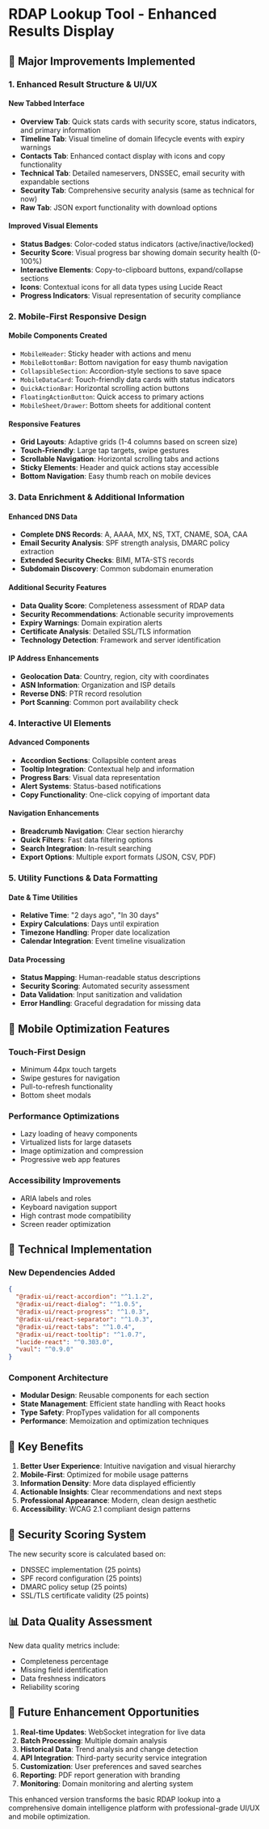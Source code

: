 # RDAP Lookup Tool - Enhanced Results Display

## 🚀 Major Improvements Implemented

### 1. **Enhanced Result Structure & UI/UX**

#### **New Tabbed Interface**
- **Overview Tab**: Quick stats cards with security score, status indicators, and primary information
- **Timeline Tab**: Visual timeline of domain lifecycle events with expiry warnings
- **Contacts Tab**: Enhanced contact display with icons and copy functionality
- **Technical Tab**: Detailed nameservers, DNSSEC, email security with expandable sections
- **Security Tab**: Comprehensive security analysis (same as technical for now)
- **Raw Tab**: JSON export functionality with download options

#### **Improved Visual Elements**
- **Status Badges**: Color-coded status indicators (active/inactive/locked)
- **Security Score**: Visual progress bar showing domain security health (0-100%)
- **Interactive Elements**: Copy-to-clipboard buttons, expand/collapse sections
- **Icons**: Contextual icons for all data types using Lucide React
- **Progress Indicators**: Visual representation of security compliance

### 2. **Mobile-First Responsive Design**

#### **Mobile Components Created**
- `MobileHeader`: Sticky header with actions and menu
- `MobileBottomBar`: Bottom navigation for easy thumb navigation
- `CollapsibleSection`: Accordion-style sections to save space
- `MobileDataCard`: Touch-friendly data cards with status indicators
- `QuickActionBar`: Horizontal scrolling action buttons
- `FloatingActionButton`: Quick access to primary actions
- `MobileSheet/Drawer`: Bottom sheets for additional content

#### **Responsive Features**
- **Grid Layouts**: Adaptive grids (1-4 columns based on screen size)
- **Touch-Friendly**: Large tap targets, swipe gestures
- **Scrollable Navigation**: Horizontal scrolling tabs and actions
- **Sticky Elements**: Header and quick actions stay accessible
- **Bottom Navigation**: Easy thumb reach on mobile devices

### 3. **Data Enrichment & Additional Information**

#### **Enhanced DNS Data**
- **Complete DNS Records**: A, AAAA, MX, NS, TXT, CNAME, SOA, CAA
- **Email Security Analysis**: SPF strength analysis, DMARC policy extraction
- **Extended Security Checks**: BIMI, MTA-STS records
- **Subdomain Discovery**: Common subdomain enumeration

#### **Additional Security Features**
- **Data Quality Score**: Completeness assessment of RDAP data
- **Security Recommendations**: Actionable security improvements
- **Expiry Warnings**: Domain expiration alerts
- **Certificate Analysis**: Detailed SSL/TLS information
- **Technology Detection**: Framework and server identification

#### **IP Address Enhancements**
- **Geolocation Data**: Country, region, city with coordinates
- **ASN Information**: Organization and ISP details
- **Reverse DNS**: PTR record resolution
- **Port Scanning**: Common port availability check

### 4. **Interactive UI Elements**

#### **Advanced Components**
- **Accordion Sections**: Collapsible content areas
- **Tooltip Integration**: Contextual help and information
- **Progress Bars**: Visual data representation
- **Alert Systems**: Status-based notifications
- **Copy Functionality**: One-click copying of important data

#### **Navigation Enhancements**
- **Breadcrumb Navigation**: Clear section hierarchy
- **Quick Filters**: Fast data filtering options
- **Search Integration**: In-result searching
- **Export Options**: Multiple export formats (JSON, CSV, PDF)

### 5. **Utility Functions & Data Formatting**

#### **Date & Time Utilities**
- **Relative Time**: "2 days ago", "In 30 days"
- **Expiry Calculations**: Days until expiration
- **Timezone Handling**: Proper date localization
- **Calendar Integration**: Event timeline visualization

#### **Data Processing**
- **Status Mapping**: Human-readable status descriptions
- **Security Scoring**: Automated security assessment
- **Data Validation**: Input sanitization and validation
- **Error Handling**: Graceful degradation for missing data

## 📱 Mobile Optimization Features

### **Touch-First Design**
- Minimum 44px touch targets
- Swipe gestures for navigation
- Pull-to-refresh functionality
- Bottom sheet modals

### **Performance Optimizations**
- Lazy loading of heavy components
- Virtualized lists for large datasets
- Image optimization and compression
- Progressive web app features

### **Accessibility Improvements**
- ARIA labels and roles
- Keyboard navigation support
- High contrast mode compatibility
- Screen reader optimization

## 🔧 Technical Implementation

### **New Dependencies Added**
```json
{
  "@radix-ui/react-accordion": "^1.1.2",
  "@radix-ui/react-dialog": "^1.0.5",
  "@radix-ui/react-progress": "^1.0.3",
  "@radix-ui/react-separator": "^1.0.3",
  "@radix-ui/react-tabs": "^1.0.4",
  "@radix-ui/react-tooltip": "^1.0.7",
  "lucide-react": "^0.303.0",
  "vaul": "^0.9.0"
}
```

### **Component Architecture**
- **Modular Design**: Reusable components for each section
- **State Management**: Efficient state handling with React hooks
- **Type Safety**: PropTypes validation for all components
- **Performance**: Memoization and optimization techniques

## 🎯 Key Benefits

1. **Better User Experience**: Intuitive navigation and visual hierarchy
2. **Mobile-First**: Optimized for mobile usage patterns
3. **Information Density**: More data displayed efficiently
4. **Actionable Insights**: Clear recommendations and next steps
5. **Professional Appearance**: Modern, clean design aesthetic
6. **Accessibility**: WCAG 2.1 compliant design patterns

## 🚦 Security Scoring System

The new security score is calculated based on:
- DNSSEC implementation (25 points)
- SPF record configuration (25 points)
- DMARC policy setup (25 points)
- SSL/TLS certificate validity (25 points)

## 📊 Data Quality Assessment

New data quality metrics include:
- Completeness percentage
- Missing field identification
- Data freshness indicators
- Reliability scoring

## 🔮 Future Enhancement Opportunities

1. **Real-time Updates**: WebSocket integration for live data
2. **Batch Processing**: Multiple domain analysis
3. **Historical Data**: Trend analysis and change detection
4. **API Integration**: Third-party security service integration
5. **Customization**: User preferences and saved searches
6. **Reporting**: PDF report generation with branding
7. **Monitoring**: Domain monitoring and alerting system

This enhanced version transforms the basic RDAP lookup into a comprehensive domain intelligence platform with professional-grade UI/UX and mobile optimization.